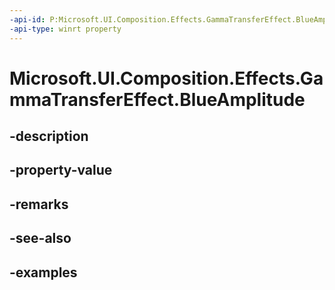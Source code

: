 ```yaml
---
-api-id: P:Microsoft.UI.Composition.Effects.GammaTransferEffect.BlueAmplitude
-api-type: winrt property
---
```


# Microsoft.UI.Composition.Effects.GammaTransferEffect.BlueAmplitude

<!--
public float BlueAmplitude { get; set; }
-->


## -description

## -property-value

## -remarks

## -see-also

## -examples


